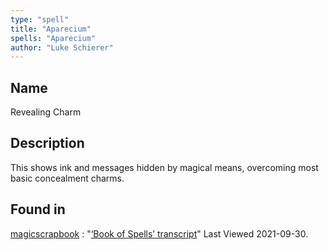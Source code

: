 ```yaml
---
type: "spell"
title: "Aparecium"
spells: "Aparecium"
author: "Luke Schierer"
---
```

## Name
Revealing Charm

## Description
This shows ink and messages hidden by magical means, overcoming most basic
concealment charms.

## Found in

[magicscrapbook](https://magicscrapbook.tumblr.com/)
:   "[‘Book of Spells’ transcript](https://magicscrapbook.tumblr.com/post/162085200042/book-of-spells-transcript)"
    Last Viewed 2021-09-30.
